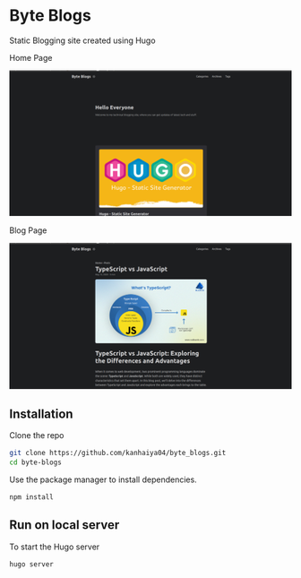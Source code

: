 # Byte Blogs

Static Blogging site created using Hugo

Home Page

![alt text](./static/img/Home.png)

Blog Page

![alt text](./static/img/blog.png)



## Installation

Clone the repo

```bash
git clone https://github.com/kanhaiya04/byte_blogs.git
cd byte-blogs
```

Use the package manager to install dependencies.

```bash
npm install
```

## Run on local server

To start the Hugo server
```bash
hugo server
```

